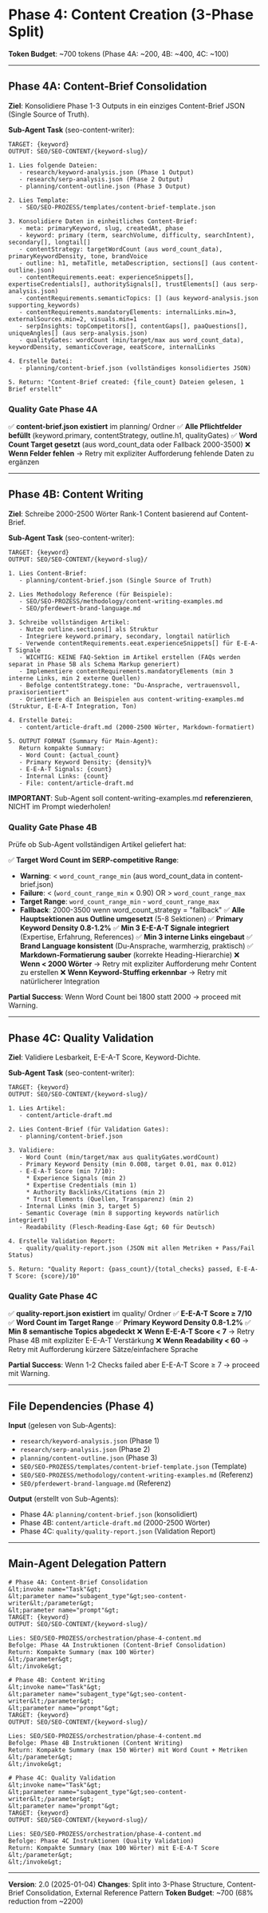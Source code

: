 # Phase 4: Content Creation (3-Phase Split)

**Token Budget**: ~700 tokens (Phase 4A: ~200, 4B: ~400, 4C: ~100)

---

## Phase 4A: Content-Brief Consolidation

**Ziel**: Konsolidiere Phase 1-3 Outputs in ein einziges Content-Brief JSON (Single Source of Truth).

**Sub-Agent Task** (seo-content-writer):
```
TARGET: {keyword}
OUTPUT: SEO/SEO-CONTENT/{keyword-slug}/

1. Lies folgende Dateien:
   - research/keyword-analysis.json (Phase 1 Output)
   - research/serp-analysis.json (Phase 2 Output)
   - planning/content-outline.json (Phase 3 Output)

2. Lies Template:
   - SEO/SEO-PROZESS/templates/content-brief-template.json

3. Konsolidiere Daten in einheitliches Content-Brief:
   - meta: primaryKeyword, slug, createdAt, phase
   - keyword: primary (term, searchVolume, difficulty, searchIntent), secondary[], longtail[]
   - contentStrategy: targetWordCount (aus word_count_data), primaryKeywordDensity, tone, brandVoice
   - outline: h1, metaTitle, metaDescription, sections[] (aus content-outline.json)
   - contentRequirements.eeat: experienceSnippets[], expertiseCredentials[], authoritySignals[], trustElements[] (aus serp-analysis.json)
   - contentRequirements.semanticTopics: [] (aus keyword-analysis.json supporting_keywords)
   - contentRequirements.mandatoryElements: internalLinks.min=3, externalSources.min=2, visuals.min=1
   - serpInsights: topCompetitors[], contentGaps[], paaQuestions[], uniqueAngles[] (aus serp-analysis.json)
   - qualityGates: wordCount (min/target/max aus word_count_data), keywordDensity, semanticCoverage, eeatScore, internalLinks

4. Erstelle Datei:
   - planning/content-brief.json (vollständiges konsolidiertes JSON)

5. Return: "Content-Brief created: {file_count} Dateien gelesen, 1 Brief erstellt"
```

### Quality Gate Phase 4A

✅ **content-brief.json existiert** im planning/ Ordner
✅ **Alle Pflichtfelder befüllt** (keyword.primary, contentStrategy, outline.h1, qualityGates)
✅ **Word Count Target gesetzt** (aus word_count_data oder Fallback 2000-3500)
❌ **Wenn Felder fehlen** → Retry mit expliziter Aufforderung fehlende Daten zu ergänzen

---

## Phase 4B: Content Writing

**Ziel**: Schreibe 2000-2500 Wörter Rank-1 Content basierend auf Content-Brief.

**Sub-Agent Task** (seo-content-writer):
```
TARGET: {keyword}
OUTPUT: SEO/SEO-CONTENT/{keyword-slug}/

1. Lies Content-Brief:
   - planning/content-brief.json (Single Source of Truth)

2. Lies Methodology Reference (für Beispiele):
   - SEO/SEO-PROZESS/methodology/content-writing-examples.md
   - SEO/pferdewert-brand-language.md

3. Schreibe vollständigen Artikel:
   - Nutze outline.sections[] als Struktur
   - Integriere keyword.primary, secondary, longtail natürlich
   - Verwende contentRequirements.eeat.experienceSnippets[] für E-E-A-T Signale
   - WICHTIG: KEINE FAQ-Sektion im Artikel erstellen (FAQs werden separat in Phase 5B als Schema Markup generiert)
   - Implementiere contentRequirements.mandatoryElements (min 3 interne Links, min 2 externe Quellen)
   - Befolge contentStrategy.tone: "Du-Ansprache, vertrauensvoll, praxisorientiert"
   - Orientiere dich an Beispielen aus content-writing-examples.md (Struktur, E-E-A-T Integration, Ton)

4. Erstelle Datei:
   - content/article-draft.md (2000-2500 Wörter, Markdown-formatiert)

5. OUTPUT FORMAT (Summary für Main-Agent):
   Return kompakte Summary:
   - Word Count: {actual_count}
   - Primary Keyword Density: {density}%
   - E-E-A-T Signals: {count}
   - Internal Links: {count}
   - File: content/article-draft.md
```

**IMPORTANT**: Sub-Agent soll content-writing-examples.md **referenzieren**, NICHT im Prompt wiederholen!

### Quality Gate Phase 4B

Prüfe ob Sub-Agent vollständigen Artikel geliefert hat:

✅ **Target Word Count im SERP-competitive Range**:
   - **Warning**: &lt; `word_count_range_min` (aus word_count_data in content-brief.json)
   - **Failure**: &lt; (`word_count_range_min` × 0.90) OR &gt; `word_count_range_max`
   - **Target Range**: `word_count_range_min` - `word_count_range_max`
   - **Fallback**: 2000-3500 wenn word_count_strategy = "fallback"
✅ **Alle Hauptsektionen aus Outline umgesetzt** (5-8 Sektionen)
✅ **Primary Keyword Density 0.8-1.2%**
✅ **Min 3 E-E-A-T Signale integriert** (Expertise, Erfahrung, References)
✅ **Min 3 interne Links eingebaut**
✅ **Brand Language konsistent** (Du-Ansprache, warmherzig, praktisch)
✅ **Markdown-Formatierung sauber** (korrekte Heading-Hierarchie)
❌ **Wenn &lt; 2000 Wörter** → Retry mit expliziter Aufforderung mehr Content zu erstellen
❌ **Wenn Keyword-Stuffing erkennbar** → Retry mit natürlicherer Integration

**Partial Success**: Wenn Word Count bei 1800 statt 2000 → proceed mit Warning.

---

## Phase 4C: Quality Validation

**Ziel**: Validiere Lesbarkeit, E-E-A-T Score, Keyword-Dichte.

**Sub-Agent Task** (seo-content-writer):
```
TARGET: {keyword}
OUTPUT: SEO/SEO-CONTENT/{keyword-slug}/

1. Lies Artikel:
   - content/article-draft.md

2. Lies Content-Brief (für Validation Gates):
   - planning/content-brief.json

3. Validiere:
   - Word Count (min/target/max aus qualityGates.wordCount)
   - Primary Keyword Density (min 0.008, target 0.01, max 0.012)
   - E-E-A-T Score (min 7/10):
     * Experience Signals (min 2)
     * Expertise Credentials (min 1)
     * Authority Backlinks/Citations (min 2)
     * Trust Elements (Quellen, Transparenz) (min 2)
   - Internal Links (min 3, target 5)
   - Semantic Coverage (min 8 supporting keywords natürlich integriert)
   - Readability (Flesch-Reading-Ease &gt; 60 für Deutsch)

4. Erstelle Validation Report:
   - quality/quality-report.json (JSON mit allen Metriken + Pass/Fail Status)

5. Return: "Quality Report: {pass_count}/{total_checks} passed, E-E-A-T Score: {score}/10"
```

### Quality Gate Phase 4C

✅ **quality-report.json existiert** im quality/ Ordner
✅ **E-E-A-T Score ≥ 7/10**
✅ **Word Count im Target Range**
✅ **Primary Keyword Density 0.8-1.2%**
✅ **Min 8 semantische Topics abgedeckt**
❌ **Wenn E-E-A-T Score &lt; 7** → Retry Phase 4B mit expliziter E-E-A-T Verstärkung
❌ **Wenn Readability &lt; 60** → Retry mit Aufforderung kürzere Sätze/einfachere Sprache

**Partial Success**: Wenn 1-2 Checks failed aber E-E-A-T Score ≥ 7 → proceed mit Warning.

---

## File Dependencies (Phase 4)

**Input** (gelesen von Sub-Agents):
- `research/keyword-analysis.json` (Phase 1)
- `research/serp-analysis.json` (Phase 2)
- `planning/content-outline.json` (Phase 3)
- `SEO/SEO-PROZESS/templates/content-brief-template.json` (Template)
- `SEO/SEO-PROZESS/methodology/content-writing-examples.md` (Referenz)
- `SEO/pferdewert-brand-language.md` (Referenz)

**Output** (erstellt von Sub-Agents):
- Phase 4A: `planning/content-brief.json` (konsolidiert)
- Phase 4B: `content/article-draft.md` (2000-2500 Wörter)
- Phase 4C: `quality/quality-report.json` (Validation Report)

---

## Main-Agent Delegation Pattern

```
# Phase 4A: Content-Brief Consolidation
&lt;invoke name="Task"&gt;
&lt;parameter name="subagent_type"&gt;seo-content-writer&lt;/parameter&gt;
&lt;parameter name="prompt"&gt;
TARGET: {keyword}
OUTPUT: SEO/SEO-CONTENT/{keyword-slug}/

Lies: SEO/SEO-PROZESS/orchestration/phase-4-content.md
Befolge: Phase 4A Instruktionen (Content-Brief Consolidation)
Return: Kompakte Summary (max 100 Wörter)
&lt;/parameter&gt;
&lt;/invoke&gt;

# Phase 4B: Content Writing
&lt;invoke name="Task"&gt;
&lt;parameter name="subagent_type"&gt;seo-content-writer&lt;/parameter&gt;
&lt;parameter name="prompt"&gt;
TARGET: {keyword}
OUTPUT: SEO/SEO-CONTENT/{keyword-slug}/

Lies: SEO/SEO-PROZESS/orchestration/phase-4-content.md
Befolge: Phase 4B Instruktionen (Content Writing)
Return: Kompakte Summary (max 150 Wörter) mit Word Count + Metriken
&lt;/parameter&gt;
&lt;/invoke&gt;

# Phase 4C: Quality Validation
&lt;invoke name="Task"&gt;
&lt;parameter name="subagent_type"&gt;seo-content-writer&lt;/parameter&gt;
&lt;parameter name="prompt"&gt;
TARGET: {keyword}
OUTPUT: SEO/SEO-CONTENT/{keyword-slug}/

Lies: SEO/SEO-PROZESS/orchestration/phase-4-content.md
Befolge: Phase 4C Instruktionen (Quality Validation)
Return: Kompakte Summary (max 100 Wörter) mit E-E-A-T Score
&lt;/parameter&gt;
&lt;/invoke&gt;
```

---

**Version**: 2.0 (2025-01-04)
**Changes**: Split into 3-Phase Structure, Content-Brief Consolidation, External Reference Pattern
**Token Budget**: ~700 (68% reduction from ~2200)
